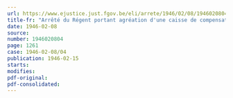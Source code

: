 ```yaml
---
url: https://www.ejustice.just.fgov.be/eli/arrete/1946/02/08/1946020804/justel
title-fr: "Arrêté du Régent portant agréation d'une caisse de compensation pour allocations familiales"
date: 1946-02-08
source:
number: 1946020804
page: 1261
case: 1946-02-08/04
publication: 1946-02-15
starts:
modifies:
pdf-original:
pdf-consolidated:
---
```


